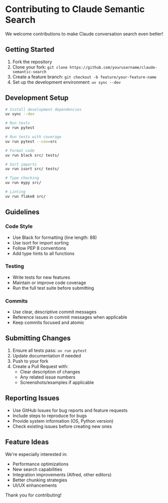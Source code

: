 # Contributing to Claude Semantic Search

We welcome contributions to make Claude conversation search even better!

## Getting Started

1. Fork the repository
2. Clone your fork: `git clone https://github.com/yourusername/claude-semantic-search`
3. Create a feature branch: `git checkout -b feature/your-feature-name`
4. Set up the development environment: `uv sync --dev`

## Development Setup

```bash
# Install development dependencies
uv sync --dev

# Run tests
uv run pytest

# Run tests with coverage
uv run pytest --cov=src

# Format code
uv run black src/ tests/

# Sort imports
uv run isort src/ tests/

# Type checking
uv run mypy src/

# Linting
uv run flake8 src/
```

## Guidelines

### Code Style
- Use Black for formatting (line length: 88)
- Use isort for import sorting
- Follow PEP 8 conventions
- Add type hints to all functions

### Testing
- Write tests for new features
- Maintain or improve code coverage
- Run the full test suite before submitting

### Commits
- Use clear, descriptive commit messages
- Reference issues in commit messages when applicable
- Keep commits focused and atomic

## Submitting Changes

1. Ensure all tests pass: `uv run pytest`
2. Update documentation if needed
3. Push to your fork
4. Create a Pull Request with:
   - Clear description of changes
   - Any related issue numbers
   - Screenshots/examples if applicable

## Reporting Issues

- Use GitHub Issues for bug reports and feature requests
- Include steps to reproduce for bugs
- Provide system information (OS, Python version)
- Check existing issues before creating new ones

## Feature Ideas

We're especially interested in:
- Performance optimizations
- New search capabilities
- Integration improvements (Alfred, other editors)
- Better chunking strategies
- UI/UX enhancements

Thank you for contributing!